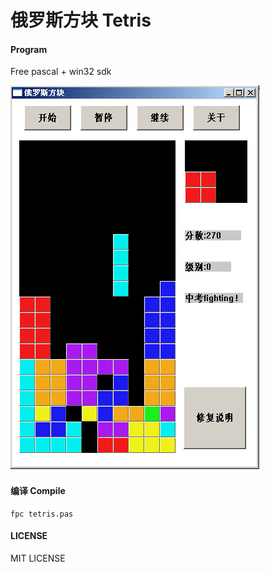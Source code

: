 # 俄罗斯方块 Tetris

#### Program
 Free pascal + win32 sdk 

![](Screenshot01.jpg)


#### 编译 Compile
```
fpc tetris.pas
```
#### LICENSE

MIT LICENSE

